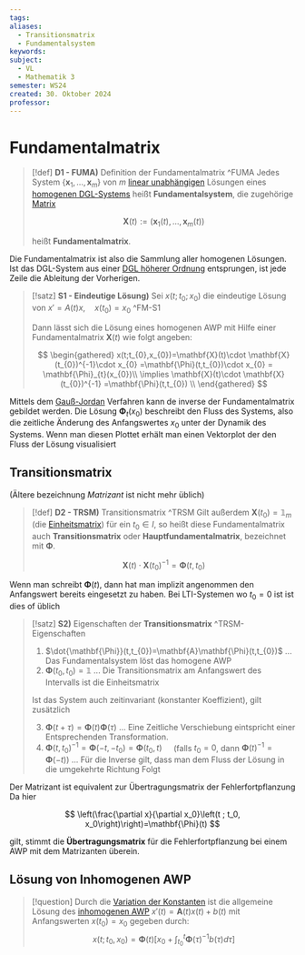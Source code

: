 ```yaml
---
tags: 
aliases:
  - Transitionsmatrix
  - Fundamentalsystem
keywords: 
subject:
  - VL
  - Mathematik 3
semester: WS24
created: 30. Oktober 2024
professor:
---
```

 

# Fundamentalmatrix

> [!def] **D1 - FUMA)** Definition der Fundamentalmatrix ^FUMA
> Jedes System $\left\{\mathbf{x}_1, \ldots, \mathbf{x}_m\right\}$ von $m$ [linear unabhängigen](Algebra/Lineare%20Abhängigkeit.md) Lösungen eines [homogenen DGL-Systems](Lineare%20DGL-Systeme%201.%20Ordnung.md#^AWP1-2) heißt **Fundamentalsystem**, die zugehörige [Matrix](Algebra/Matrix.md)
> 
> $$
> \mathbf{X}(t):=\left(\mathbf{x}_1(t), \ldots, \mathbf{x}_m(t)\right)
> $$
> 
> heißt **Fundamentalmatrix**.

Die Fundamentalmatrix ist also die Sammlung aller homogenen Lösungen. Ist das DGL-System aus einer [DGL höherer Ordnung](Lineare%20DGL%20n-ter%20Ordnung.md) entsprungen, ist jede Zeile die Ableitung der Vorherigen.


> [!satz] **S1 - Eindeutige Lösung)** Sei $x(t;t_{0};x_{0})$ die eindeutige Lösung von $x'=A(t)x,\quad x(t_{0}) = x_{0}$ ^FM-S1
> 
> Dann lässt sich die Lösung eines homogenen AWP mit Hilfe einer Fundamentalmatrix $\mathbf{X}(t)$ wie folgt angeben:
> 
> $$
> \begin{gathered}
> x(t;t_{0},x_{0})=\mathbf{X}(t)\cdot \mathbf{X}(t_{0})^{-1}\cdot x_{0} =\mathbf{\Phi}(t,t_{0})\cdot x_{0} = \mathbf{\Phi}_{t}(x_{0})\\
> \implies \mathbf{X}(t)\cdot \mathbf{X}(t_{0})^{-1} =\mathbf{\Phi}(t,t_{0}) \\
> \end{gathered}
> $$


Mittels dem [Gauß-Jordan](Algebra/Gauß-Jordan-Verfahren.md) Verfahren kann de inverse der Fundamentalmatrix gebildet werden. Die Lösung $\mathbf{\Phi}_{t}(x_{0})$ beschreibt den Fluss des Systems, also die zeitliche Änderung des Anfangswertes $x_{0}$ unter der Dynamik des Systems. Wenn man diesen Plottet erhält man einen Vektorplot der den Fluss der Lösung visualisiert

## Transitionsmatrix

(Ältere bezeichnung *Matrizant* ist nicht mehr üblich)

> [!def] **D2 - TRSM)** Transitionsmatrix ^TRSM
> Gilt außerdem $\mathbf{X}\left(t_0\right)=\mathbb{1}_m$ (die [Einheitsmatrix](Algebra/Einheitsmatrix.md)) für ein $t_0 \in I$, so heißt diese Fundamentalmatrix auch **Transitionsmatrix** oder **Hauptfundamentalmatrix**, bezeichnet mit $\mathbf{\Phi}$. 
> 
>  $$\mathbf{X}(t)\cdot \mathbf{X}(t_{0})^{-1}=\mathbf{\Phi}(t, t_{0})$$

Wenn man schreibt $\mathbf{\Phi}(t)$, dann hat man implizit angenommen den Anfangswert bereits eingesetzt zu haben. Bei LTI-Systemen wo $t_{0}=0$ ist ist dies of üblich


> [!satz] **S2)** Eigenschaften der **Transitionsmatrix** ^TRSM-Eigenschaften
> 
> 1. $\dot{\mathbf{\Phi}}(t,t_{0})=\mathbf{A}\mathbf{\Phi}(t,t_{0})$ ... Das Fundamentalsystem löst das homogene AWP
> 2. $\mathbf{\Phi}(t_{0},t_{0}) = \mathbb{1}$ ... Die Transitionsmatrix am Anfangswert des Intervalls ist die Einheitsmatrix
> 
> Ist das System auch zeitinvariant (konstanter Koeffizient), gilt zusätzlich
> 
> 3. $\mathbf{\Phi}(t+\tau) = \mathbf{\Phi}(t)\mathbf{\Phi}(\tau)$ ... Eine Zeitliche Verschiebung eintspricht einer Entsprechenden Transformation.
> 4. $\mathbf{\Phi}(t,t_{0})^{-1} = \mathbf{\Phi}(-t,-t_{0}) = \mathbf{\Phi}(t_{0},t)\quad$ (falls $t_{0}=0$, dann $\mathbf{\Phi}(t)^{-1}=\mathbf{\Phi}(-t)$)
>     ... Für die Inverse gilt, dass man dem Fluss der Lösung in die umgekehrte Richtung Folgt

Der Matrizant ist equivalent zur Übertragungsmatrix der Fehlerfortpflanzung
Da hier

$$
\left(\frac{\partial x}{\partial x_0}\left(t ; t_0, x_0\right)\right)=\mathbf{\Phi}(t)
$$

gilt, stimmt die **Übertragungsmatrix** für die Fehlerfortpflanzung bei einem AWP mit dem Matrizanten überein.

## Lösung von Inhomogenen AWP

> [!question] Durch die [Variation der Konstanten](Analysis/Variation%20der%20Konstanten.md) ist die allgemeine Lösung des [inhomogenen AWP](Lineare%20DGL-Systeme%201.%20Ordnung.md#^AWP1-1) $x'(t)=\mathbf{A}(t)x(t)+b(t)$ mit Anfangswerten $x(t_{0})=x_{0}$ gegeben durch: 
> $$x\left(t ; t_0, x_0\right)=\mathbf{\Phi}(t)\left[x_0+\int_{t_0}^t \mathbf{\Phi}(\tau)^{-1} b(\tau) d \tau\right]$$


